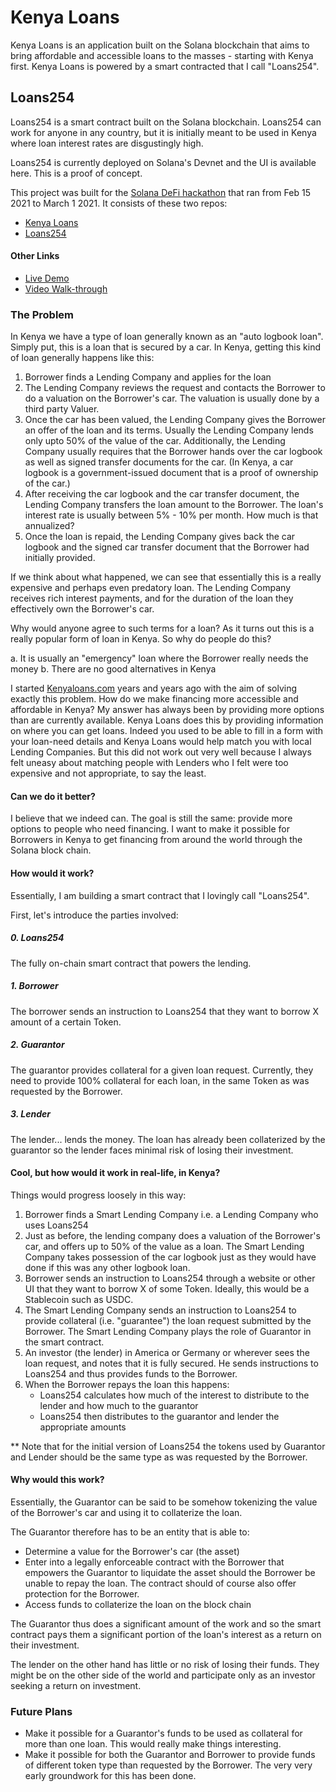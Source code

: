 # Kenya Loans

Kenya Loans is an application built on the Solana blockchain that aims to bring affordable and accessible loans to the masses - starting with Kenya first.  Kenya Loans is powered by a smart contracted that I call "Loans254".

## Loans254

Loans254 is a smart contract built on the Solana blockchain.  Loans254 can work for anyone in any country, but it is initially meant to be used in Kenya where loan interest rates are disgustingly high.

Loans254 is currently deployed on Solana's Devnet and the UI is available here.  This is a proof of concept.

This project was built for the [Solana DeFi hackathon](https://solana.com/defi) that ran from Feb 15 2021 to March 1 2021.  It consists of these two repos:

- [Kenya Loans](https://github.com/moshthepitt/kenyaloans-defi)
- [Loans254](https://github.com/moshthepitt/loans254-program)

#### Other Links

- [Live Demo](https://moshthepitt.github.io/kenyaloans-defi/)
- [Video Walk-through](https://youtu.be/cW7qKGWRy1s)

### The Problem

In Kenya we have a type of loan generally known as an "auto logbook loan".  Simply put, this is a loan that is secured by a car.  In Kenya, getting this kind of loan generally happens like this:

1. Borrower finds a Lending Company and applies for the loan
2. The Lending Company reviews the request and contacts the Borrower to do a valuation on the Borrower's car. The valuation is usually done by a third party Valuer.
3. Once the car has been valued, the Lending Company gives the Borrower an offer of the loan and its terms.  Usually the Lending Company lends only upto 50% of the value of the car.  Additionally, the Lending Company usually requires that the Borrower hands over the car logbook as well as signed transfer documents for the car.  (In Kenya, a car logbook is a government-issued document that is a proof of ownership of the car.)
4. After receiving the car logbook and the car transfer document, the Lending Company transfers the loan amount to the Borrower.  The loan's interest rate is usually between 5% - 10% per month. How much is that annualized?
5. Once the loan is repaid, the Lending Company gives back the car logbook and the signed car transfer document that the Borrower had initially provided.

If we think about what happened, we can see that essentially this is a really expensive and perhaps even predatory loan.  The Lending Company receives rich interest payments, and for the duration of the loan they effectively own the Borrower's car.

Why would anyone agree to such terms for a loan?  As it turns out this is a really popular form of loan in Kenya.  So why do people do this?

a. It is usually an "emergency" loan where the Borrower really needs the money
b. There are no good alternatives in Kenya

I started [Kenyaloans.com](Kenyaloans.com) years and years ago with the aim of solving exactly this problem.  How do we make financing more accessible and affordable in Kenya?  My answer has always been by providing more options than are currently available.  Kenya Loans does this by providing information on where you can get loans.  Indeed you used to be able to fill in a form with your loan-need details and Kenya Loans would help match you with local Lending Companies.  But this did not work out very well because I always felt uneasy about matching people with Lenders who I felt were too expensive and not appropriate, to say the least.

#### Can we do it better?

I believe that we indeed can.  The goal is still the same: provide more options to people who need financing.  I want to make it possible for Borrowers in Kenya to get financing from around the world through the Solana block chain.

#### How would it work?

Essentially, I am building a smart contract that I lovingly call "Loans254".

First, let's introduce the parties involved:

##### 0. Loans254

The fully on-chain smart contract that powers the lending.

##### 1. Borrower

The borrower sends an instruction to Loans254 that they want to borrow X amount of a certain Token.

##### 2. Guarantor

The guarantor provides collateral for a given loan request.  Currently, they need to provide 100% collateral for each loan, in the same Token as was requested by the Borrower.

##### 3. Lender

The lender... lends the money.  The loan has already been collaterized by the guarantor so the lender faces minimal risk of losing their investment.

#### Cool, but how would it work in real-life, in Kenya?

Things would progress loosely in this way:

1. Borrower finds a Smart Lending Company i.e. a Lending Company who uses Loans254
2. Just as before, the lending company does a valuation of the Borrower's car, and offers up to 50% of the value as a loan.  The Smart Lending Company takes possession of the car logbook just as they would have done if this was any other logbook loan.
3. Borrower sends an instruction to Loans254 through a website or other UI that they want to borrow X of some Token.  Ideally, this would be a Stablecoin such as USDC.
4. The Smart Lending Company sends an instruction to Loans254 to provide collateral (i.e. "guarantee") the loan request submitted by the Borrower.  The Smart Lending Company plays the role of Guarantor in the smart contract.
5. An investor (the lender) in America or Germany or wherever sees the loan request, and notes that it is fully secured.  He sends instructions to Loans254 and thus provides funds to the Borrower.
6. When the Borrower repays the loan this happens:
    - Loans254 calculates how much of the interest to distribute to the lender and how much to the guarantor
    - Loans254 then distributes to the guarantor and lender the appropriate amounts

** Note that for the initial version of Loans254 the tokens used by Guarantor and Lender should be the same type as was requested by the Borrower.

#### Why would this work?

Essentially, the Guarantor can be said to be somehow tokenizing the value of the Borrower's car and using it to collaterize the loan.

The Guarantor therefore has to be an entity that is able to:

- Determine a value for the Borrower's car (the asset)
- Enter into a legally enforceable contract with the Borrower that empowers the Guarantor to liquidate the asset should the Borrower be unable to repay the loan.  The contract should of course also offer protection for the Borrower.
- Access funds to collaterize the loan on the block chain

The Guarantor thus does a significant amount of the work and so the smart contract pays them a significant portion of the loan's interest as a return on their investment.

The lender on the other hand has little or no risk of losing their funds.  They might be on the other side of the world and participate only as an investor seeking a return on investment.

### Future Plans

- Make it possible for a Guarantor's funds to be used as collateral for more than one loan.  This would really make things interesting.
- Make it possible for both the Guarantor and Borrower to provide funds of different token type than requested by the Borrower.  The very very early groundwork for this has been done.